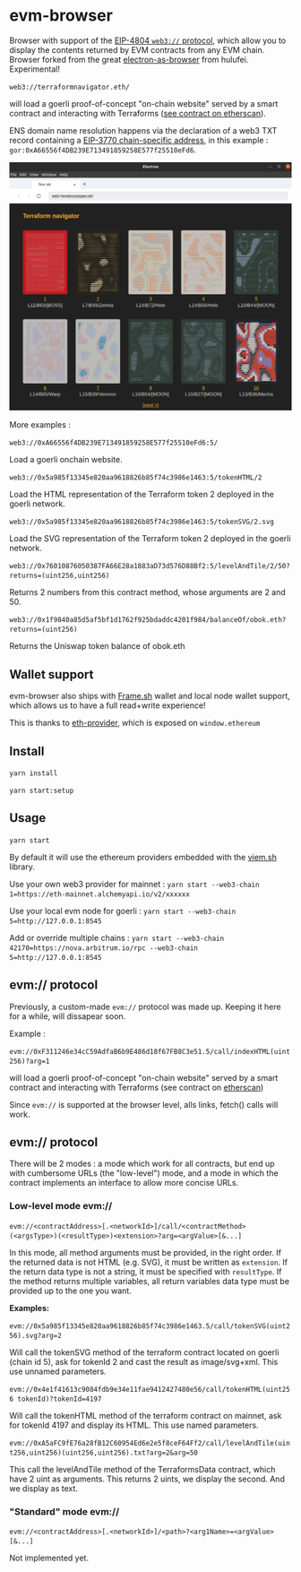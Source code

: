 # evm-browser

Browser with support of the [EIP-4804 `web3://` protocol](https://eips.ethereum.org/EIPS/eip-4804), which allow you to display the contents returned by EVM contracts from any EVM chain.
Browser forked from the great [electron-as-browser](https://github.com/hulufei/electron-as-browser) from hulufei. Experimental!

``web3://terraformnavigator.eth/``

will load a goerli proof-of-concept "on-chain website" served by a smart contract and interacting with Terraforms ([see contract on etherscan](https://goerli.etherscan.io/address/0xA66556f4DB239E713491859258E577f25510eFd6#code)). 

ENS domain name resolution happens via the declaration of a web3 TXT record containing a [EIP-3770 chain-specific address](https://eips.ethereum.org/EIPS/eip-3770), in this example : ``gor:0xA66556f4DB239E713491859258E577f25510eFd6``.

![./screenshot2.png](./screenshot2.png)

More examples : 

``web3://0xA66556f4DB239E713491859258E577f25510eFd6:5/``

Load a goerli onchain website.

``web3://0x5a985f13345e820aa9618826b85f74c3986e1463:5/tokenHTML/2``

Load the HTML representation of the Terraform token 2 deployed in the goerli network.

``web3://0x5a985f13345e820aa9618826b85f74c3986e1463:5/tokenSVG/2.svg``

Load the SVG representation of the Terraform token 2 deployed in the goerli network.

``web3://0x76010876050387FA66E28a1883aD73d576D88Bf2:5/levelAndTile/2/50?returns=(uint256,uint256)``

Returns 2 numbers from this contract method, whose arguments are 2 and 50.

``web3://0x1f9840a85d5af5bf1d1762f925bdaddc4201f984/balanceOf/obok.eth?returns=(uint256)``

Returns the Uniswap token balance of obok.eth



## Wallet support

evm-browser also ships with [Frame.sh](https://frame.sh/) wallet and local node wallet support, which allows us to have a full read+write experience!

This is thanks to [eth-provider](https://github.com/floating/eth-provider), which is exposed on ``window.ethereum``

## Install

`yarn install`

`yarn start:setup`

## Usage

`yarn start`

By default it will use the ethereum providers embedded with the [viem.sh](https://viem.sh) library.

Use your own web3 provider for mainnet : `yarn start --web3-chain 1=https://eth-mainnet.alchemyapi.io/v2/xxxxxx`

Use your local evm node for goerli : `yarn start --web3-chain 5=http://127.0.0.1:8545`

Add or override multiple chains : `yarn start --web3-chain 42170=https://nova.arbitrum.io/rpc --web3-chain 5=http://127.0.0.1:8545`

## evm:// protocol

Previously, a custom-made ``evm://`` protocol was made up. Keeping it here for a while, will dissapear soon.

Example : 

``evm://0xF311246e34cC59AdfaB6b9E486d18f67FB8C3e51.5/call/indexHTML(uint256)?arg=1``

will load a goerli proof-of-concept "on-chain website" served by a smart contract and interacting with Terraforms (see contract on [etherscan](https://goerli.etherscan.io/address/0xF311246e34cC59AdfaB6b9E486d18f67FB8C3e51#code))

Since `evm://` is supported at the browser level, alls links, fetch() calls will work.

## evm:// protocol

There will be 2 modes : a mode which work for all contracts, but end up with cumbersome URLs (the "low-level") mode, and a mode in which the contract implements an interface to allow more concise URLs.

### Low-level mode evm://

`evm://<contractAddress>[.<networkId>]/call/<contractMethod>(<argsType>)(<resultType>)<extension>?arg=<argValue>[&...]`

In this mode, all method arguments must be provided, in the right order. If the returned data is not HTML (e.g. SVG), it must be written as ``extension``. If the return data type is not a string, it must be specified with ``resultType``. If the method returns multiple variables, all return variables data type must be provided up to the one you want.

**Examples:**

`evm://0x5a985f13345e820aa9618826b85f74c3986e1463.5/call/tokenSVG(uint256).svg?arg=2`

Will call the tokenSVG method of the terraform contract located on goerli (chain id 5), ask for tokenId 2 and cast the result as image/svg+xml. This use unnamed parameters.

`evm://0x4e1f41613c9084fdb9e34e11fae9412427480e56/call/tokenHTML(uint256 tokenId)?tokenId=4197`

Will call the tokenHTML method of the terraform contract on mainnet, ask for tokenId 4197 and display its HTML. This use named parameters.

`evm://0xA5aFC9fE76a28fB12C60954Ed6e2e5f8ceF64Ff2/call/levelAndTile(uint256,uint256)(uint256,uint256).txt?arg=2&arg=50`

This call the levelAndTile method of the TerraformsData contract, which have 2 uint as arguments. This returns 2 uints, we display the second. And we display as text.

### "Standard" mode evm://

``evm://<contractAddress>[.<networkId>]/<path>?<arg1Name>=<argValue>[&...]``

Not implemented yet.
